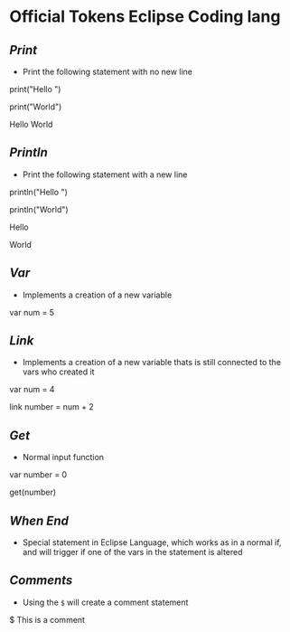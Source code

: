 # __Official Tokens Eclipse Coding lang__ 

## *Print*
* Print the following statement with no new line

<span class="hljs-keyword">print</span>(<span class="hljs-string">&quot;Hello &quot;</span>)<span class="hljs-comment">

</span><span class="hljs-keyword">print</span>(<span class="hljs-string">&quot;World&quot;</span>)<span class="hljs-comment"></span>

<span class="hljs-string">Hello World</span><span class="hljs-comment">

## *Println*
* Print the following statement with a new line

<span class="hljs-keyword">println</span>(<span class="hljs-string">&quot;Hello &quot;</span>)<span class="hljs-comment">

<span class="hljs-keyword">println</span>(<span class="hljs-string">&quot;World&quot;</span>)<span class="hljs-comment">

<span class="hljs-string">Hello</span><span class="hljs-comment"></span>

<span class="hljs-string">World</span><span class="hljs-comment"></span>
## *Var*
* Implements a creation of a new variable

<span class="hljs-keyword">var</span> num = <span class="hljs-number">5</span><span class="hljs-comment">
## *Link*
* Implements a creation of a new variable thats is still connected to the vars who created it

<span class="hljs-keyword">var</span> num = <span class="hljs-number">4</span><span class="hljs-comment">

</span><span class="hljs-keyword">link</span> number = num + <span class="hljs-number">2</span><span class="hljs-comment"></span>

## *Get*
* Normal input function

<span class="hljs-keyword">var</span> number = <span class="hljs-number">0</span><span class="hljs-comment">

</span><span class="hljs-keyword">get</span>(number)<span class="hljs-comment"></span>

## *When* *End* 
* Special statement in Eclipse Language, which works as in a normal if, and will trigger if one of the vars in the statement is altered

## *Comments*
* Using the `$` will create a comment statement

<span class="hljs-comment">$ This is a comment
</span><span class="hljs-comment"></span>
